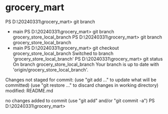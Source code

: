 # grocery_mart





PS D:\20240331\grocery_mart> git branch
* main
PS D:\20240331\grocery_mart> git branch grocery_store_local_branch
PS D:\20240331\grocery_mart> git branch
  grocery_store_local_branch
* main
PS D:\20240331\grocery_mart> git checkout grocery_store_local_branch
Switched to branch 'grocery_store_local_branch'
PS D:\20240331\grocery_mart> git status
On branch grocery_store_local_branch
Your branch is up to date with 'origin/grocery_store_local_branch'.

Changes not staged for commit:
  (use "git add <file>..." to update what will be committed)
  (use "git restore <file>..." to discard changes in working directory)
        modified:   README.md

no changes added to commit (use "git add" and/or "git commit -a")
PS D:\20240331\grocery_mart>